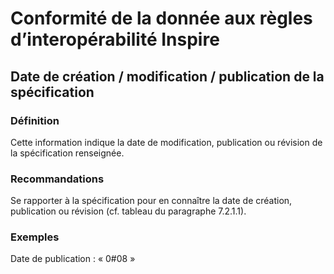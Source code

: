 
<!-- Begin @data_dq_inspireconformities_dates.md -->

# Conformité de la donnée aux règles d’interopérabilité Inspire
## Date de création / modification / publication de la spécification
### Définition
Cette information indique la date de modification, publication ou révision de la spécification renseignée.
### Recommandations
Se rapporter à la spécification pour en connaître la date de création, publication ou révision (cf. tableau du paragraphe 7.2.1.1).
### Exemples
Date de publication : « 0#08 »

<!-- End @data_dq_inspireconformities_dates.md -->

